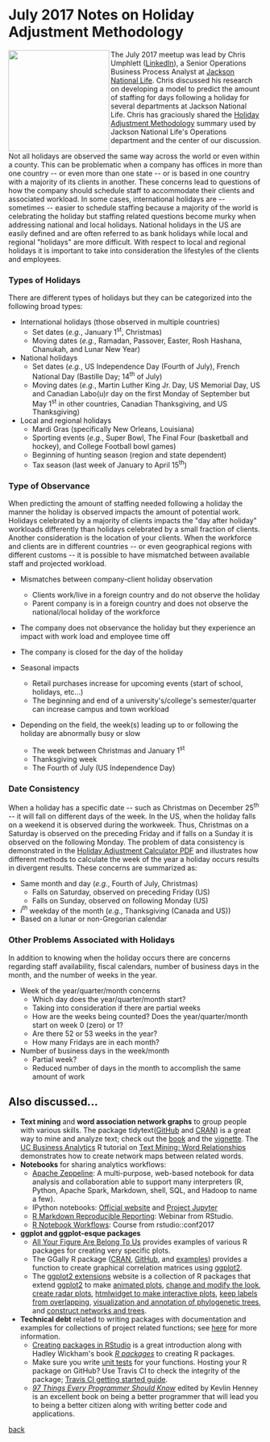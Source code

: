 # July 2017 Notes on Holiday Adjustment Methodology
<a href="url"><img src="https://lansingarearusersgroup.github.io/images/LansingAreaRUserGroup_CIRCLE-w-Michigan-logo_300dpi.png" align="left" height="200"></a>The July 2017 meetup was lead by Chris Umphlett ([LinkedIn](https://www.linkedin.com/in/chris-umphlett-2a905669)), a Senior Operations Business Process Analyst at [Jackson National Life](https://www.jackson.com). Chris discussed his research on developing a model to predict the amount of staffing for days following a holiday for several departments at Jackson National Life. Chris has graciously shared the [Holiday Adjustment Methodology](https://lansingarearusersgroup.github.io/pastMeetups/jul2017_HolidayAdjustmentMethodology.pdf) summary used by Jackson National Life's Operations department and the center of our discussion.

Not all holidays are observed the same way across the world or even within a county. This can be problematic when a company has offices in more than one country -- or even more than one state -- or is based in one country with a majority of its clients in another. These concerns lead to questions of how the company should schedule staff to accommodate their clients and associated workload. In some cases, international holidays are -- sometimes -- easier to schedule staffing because a majority of the world is celebrating the holiday but staffing related questions become murky when addressing national and local holidays. National holidays in the US are easily defined and are often referred to as bank holidays while local and regional "holidays" are more difficult. With respect to local and regional holidays it is important to take into consideration the lifestyles of the clients and employees. 

### Types of Holidays
There are different types of holidays but they can be categorized into the following broad types:

- International holidays (those observed in multiple countries)
  + Set dates (_e.g._, January 1<sup>st</sup>, Christmas)
  + Moving dates (_e.g._, Ramadan, Passover, Easter, Rosh Hashana, Chanukah, and Lunar New Year)
- National holidays
  + Set dates (_e.g._, US Independence Day (Fourth of July), French National Day (Bastille Day; 14<sup>th</sup> of July)
  + Moving dates (_e.g._, Martin Luther King Jr. Day, US Memorial Day, US and Canadian Labo(u)r day on the first Monday of September but May 1<sup>st</sup> in other countries, Canadian Thanksgiving, and US Thanksgiving)
- Local and regional holidays
  + Mardi Gras (specifically New Orleans, Louisiana)
  + Sporting events (_e.g._, Super Bowl, The Final Four (basketball and hockey), and College Football bowl games)
  + Beginning of hunting season (region and state dependent)
  + Tax season (last week of January to April 15<sup>th</sup>)

### Type of Observance
When predicting the amount of staffing needed following a holiday the manner the holiday is observed impacts the amount of potential work. Holidays celebrated by a majority of clients impacts the "day after holiday" workloads differently than holidays celebrated by a small fraction of clients. Another consideration is the location of your clients. When the workforce and clients are in different countries -- or even geographical regions with different customs -- it is possible to have mismatched between available staff and projected workload.

- Mismatches between company-client holiday observation
  + Clients work/live in a foreign country and do not observe the holiday
  + Parent company is in a foreign country and does not observe the national/local holiday of the workforce

- The company does not observance the holiday but they experience an impact with work load and employee time off
- The company is closed for the day of the holiday
- Seasonal impacts
  + Retail purchases increase for upcoming events (start of school, holidays, etc...)
  + The beginning and end of a university's/college's semester/quarter can increase campus and town workload
- Depending on the field, the week(s) leading up to or following the holiday are abnormally busy or slow
  + The week between Christmas and January 1<sup>st</sup>
  + Thanksgiving week
  + The Fourth of July (US Independence Day)

### Date Consistency
When a holiday has a specific date -- such as Christmas on December 25<sup>th</sup> -- it will fall on different days of the week. In the US, when the holiday falls on a weekend it is observed during the workweek. Thus, Christmas on a Saturday is observed on the preceding Friday and if falls on a Sunday it is observed on the following Monday. The problem of data consistency is demonstrated in the [Holiday Adjustment Calculator PDF](https://lansingarearusersgroup.github.io/pastMeetups/jul2017_HolidayAdjustmentCalculator.pdf) and illustrates how different methods to calculate the week of the year a holiday occurs results in divergent results. These concerns are summarized as:

- Same month and day (_e.g._, Fourth of July, Christmas)
  + Falls on Saturday, observed on preceding Friday (US)
  + Falls on Sunday, observed on following Monday (US)
- _i<sup>th</sup>_ weekday of the month (_e.g._, Thanksgiving (Canada and US))
- Based on a lunar or non-Gregorian calendar

### Other Problems Associated with Holidays
In addition to knowing when the holiday occurs there are concerns regarding staff availability, fiscal calendars, number of business days in the month, and the number of weeks in the year.

- Week of the year/quarter/month concerns
  + Which day does the year/quarter/month start?
  + Taking into consideration if there are partial weeks
  + How are the weeks being counted? Does the year/quarter/month start on week 0 (zero) or 1?
  + Are there 52 or 53 weeks in the year?
  + How many Fridays are in each month?
- Number of business days in the week/month
  + Partial week?
  + Reduced number of days in the month to accomplish the same amount of work


## Also discussed...

- **Text mining** and **word association network graphs** to group people with various skills. The package tidytext([GitHub](https://github.com/dgrtwo/tidy-text-mining) and [CRAN](https://cran.r-project.org/package=tidytext)) is a great way to mine and analyze text; check out the [book](http://tidytextmining.com) and the [vignette](https://cran.r-project.org/web/packages/tidytext/vignettes/tidytext.html). The [UC Business Analytics](http://business.uc.edu/analytics-center.html) R tutorial on [Text Mining: Word Relationships](http://uc-r.github.io/word_relationships) demonstrates how to create network maps between related words.
- **Notebooks** for sharing analytics workflows:
  + [Apache Zeppeline](https://zeppelin.apache.org): A multi-purpose, web-based notebook for data analysis and collaboration able to support many interpreters (R, Python, Apache Spark, Markdown, shell, SQL, and Hadoop to name a few).
  + IPython notebooks: [Official website](https://ipython.org) and [Project Jupyter](https://jupyter.org/)
  + [R Markdown Reproducible Reporting](https://www.rstudio.com/resources/webinars/reproducible-reporting/): Webinar from RStudio.
  + [R Notebook Workflows](https://www.rstudio.com/resources/videos/r-notebook-workflows/): Course from rstudio::conf2017
- **ggplot and ggplot-esque packages** 
  + [All Your Figure Are Belong To Us](http://yutannihilation.github.io/allYourFigureAreBelongToUs/) provides examples of various R packages for creating very specific plots.
  + The GGally R package ([CRAN](https://cran.r-project.org/package=GGally), [GitHub](https://ggobi.github.io/ggally/), and [examples](http://yutannihilation.github.io/allYourFigureAreBelongToUs/ggally/)) provides a function to create graphical correlation matrices using [ggplot2](http://ggplot2.tidyverse.org).
  + The [ggplot2 extensions](http://www.ggplot2-exts.org) website is a collection of R packages that extend [ggplot2](http://ggplot2.tidyverse.org) to make [animated plots](https://github.com/dgrtwo/gganimate), [change and modify the look](https://github.com/jrnold/ggthemes), [create radar plots](https://github.com/ricardo-bion/ggradar), [htmlwidget to make interactive plots](https://github.com/davidgohel/ggiraph), [keep labels from overlapping](https://github.com/slowkow/ggrepel), [visualization and annotation of phylogenetic trees](https://guangchuangyu.github.io/ggtree), and [construct networks and trees](https://github.com/thomasp85/ggraph). 
- **Technical debt** related to writing packages with documentation and examples for collections of project related functions; see [here](https://en.wikipedia.org/wiki/Technical_debt) for more information.
  + [Creating packages in RStudio](https://www.rstudio.com/resources/webinars/rstudio-essentials-webinar-series-programming-part-3/) is a great introduction along with Hadley Wickham's book _[R packages](http://r-pkgs.had.co.nz)_ to creating R packages.
  + Make sure you write [unit tests](http://r-pkgs.had.co.nz/tests.html) for your functions. Hosting your R package on GitHub? Use Travis CI to check the integrity of the package; [Travis CI getting started guide](https://docs.travis-ci.com/user/getting-started/).
  + _[97 Things Every Programmer Should Know](http://shop.oreilly.com/product/9780596809492.do)_ edited by Kevlin Henney is an excellent book on being a better programmer that will lead you to being a better citizen along with writing better code and applications.


[back](../)
